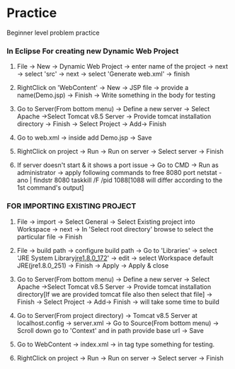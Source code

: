 # Practice
Beginner level problem practice

### In Eclipse For creating new  Dynamic Web Project

1. File -> New -> Dynamic Web Project -> enter name of the project -> next -> select 'src' -> next -> select 'Generate web.xml' -> finish

2. RightClick on 'WebContent' -> New -> JSP file -> provide a name(Demo.jsp) -> Finish -> Write something in the body for testing

3. Go to Server(From bottom menu) -> Define a new server -> Select Apache ->Select Tomcat v8.5 Server -> Provide tomcat installation directory -> Finish -> Select Project -> Add-> Finish

4. Go to web.xml -> inside <welcome-file-list> add <welcome-file>Demo.jsp</welcome-file> -> Save

5. RightClick on project -> Run -> Run on server -> Select server -> Finish

6. If server doesn't start & it shows a port issue -> Go to CMD -> Run as administrator -> apply following commands to free 8080 port
netstat -ano | findstr 8080
taskkill /F /pid 1088[1088 will differ according to the 1st command's output]



### FOR IMPORTING EXISTING PROJECT

1. File -> import -> Select General -> Select Existing project into Workspace -> next -> In 'Select root directory' browse to select the particular file -> Finish

2. File -> build path -> configure build path -> Go to 'Libraries' -> select 'JRE System Library[jre1.8.0_172](unbound)' -> edit ->  select Workspace default JRE(jre1.8.0_251) -> Finish -> Apply -> Apply & close

3. Go to Server(From bottom menu) -> Define a new server -> Select Apache ->Select Tomcat v8.5 Server -> Provide tomcat installation directory[If we are provided tomcat file also then select that file] -> Finish -> Select Project -> Add-> Finish -> will take some time to build

4. Go to Server(From project directory) -> Tomcat v8.5 Server at localhost.config -> server.xml -> Go to Source(From bottom menu) -> Scroll down go to 'Context' and in path provide base url -> Save

5. Go to WebContent -> index.xml -> in <body> tag type something  for testing.

6. RightClick on project -> Run -> Run on server -> Select server -> Finish
